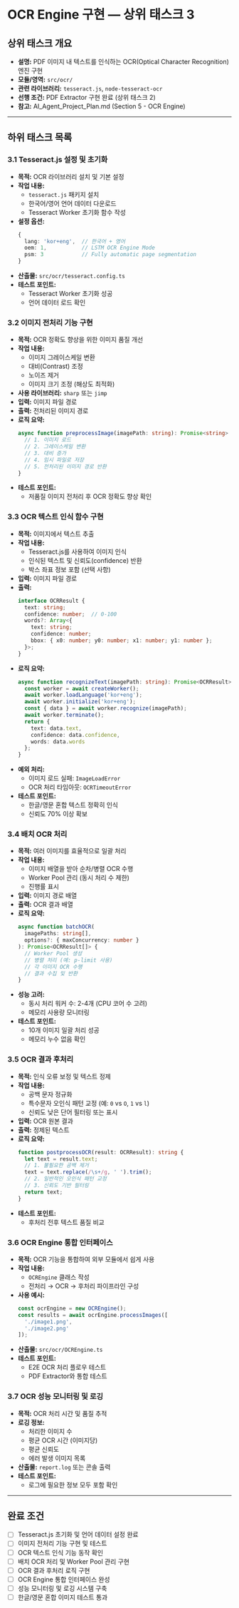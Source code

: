 # OCR Engine 구현 — 상위 태스크 3

## 상위 태스크 개요
- **설명:** PDF 이미지 내 텍스트를 인식하는 OCR(Optical Character Recognition) 엔진 구현
- **모듈/영역:** `src/ocr/`
- **관련 라이브러리:** `tesseract.js`, `node-tesseract-ocr`
- **선행 조건:** PDF Extractor 구현 완료 (상위 태스크 2)
- **참고:** AI_Agent_Project_Plan.md (Section 5 - OCR Engine)

---

## 하위 태스크 목록

### 3.1 Tesseract.js 설정 및 초기화
- **목적:** OCR 라이브러리 설치 및 기본 설정
- **작업 내용:**
  - `tesseract.js` 패키지 설치
  - 한국어/영어 언어 데이터 다운로드
  - Tesseract Worker 초기화 함수 작성
- **설정 옵션:**
  ```typescript
  {
    lang: 'kor+eng',  // 한국어 + 영어
    oem: 1,           // LSTM OCR Engine Mode
    psm: 3            // Fully automatic page segmentation
  }
  ```
- **산출물:** `src/ocr/tesseract.config.ts`
- **테스트 포인트:**
  - Tesseract Worker 초기화 성공
  - 언어 데이터 로드 확인

### 3.2 이미지 전처리 기능 구현
- **목적:** OCR 정확도 향상을 위한 이미지 품질 개선
- **작업 내용:**
  - 이미지 그레이스케일 변환
  - 대비(Contrast) 조정
  - 노이즈 제거
  - 이미지 크기 조정 (해상도 최적화)
- **사용 라이브러리:** `sharp` 또는 `jimp`
- **입력:** 이미지 파일 경로
- **출력:** 전처리된 이미지 경로
- **로직 요약:**
  ```typescript
  async function preprocessImage(imagePath: string): Promise<string> {
    // 1. 이미지 로드
    // 2. 그레이스케일 변환
    // 3. 대비 증가
    // 4. 임시 파일로 저장
    // 5. 전처리된 이미지 경로 반환
  }
  ```
- **테스트 포인트:**
  - 저품질 이미지 전처리 후 OCR 정확도 향상 확인

### 3.3 OCR 텍스트 인식 함수 구현
- **목적:** 이미지에서 텍스트 추출
- **작업 내용:**
  - Tesseract.js를 사용하여 이미지 인식
  - 인식된 텍스트 및 신뢰도(confidence) 반환
  - 박스 좌표 정보 포함 (선택 사항)
- **입력:** 이미지 파일 경로
- **출력:**
  ```typescript
  interface OCRResult {
    text: string;
    confidence: number;  // 0-100
    words?: Array<{
      text: string;
      confidence: number;
      bbox: { x0: number; y0: number; x1: number; y1: number };
    }>;
  }
  ```
- **로직 요약:**
  ```typescript
  async function recognizeText(imagePath: string): Promise<OCRResult> {
    const worker = await createWorker();
    await worker.loadLanguage('kor+eng');
    await worker.initialize('kor+eng');
    const { data } = await worker.recognize(imagePath);
    await worker.terminate();
    return {
      text: data.text,
      confidence: data.confidence,
      words: data.words
    };
  }
  ```
- **예외 처리:**
  - 이미지 로드 실패: `ImageLoadError`
  - OCR 처리 타임아웃: `OCRTimeoutError`
- **테스트 포인트:**
  - 한글/영문 혼합 텍스트 정확히 인식
  - 신뢰도 70% 이상 확보

### 3.4 배치 OCR 처리
- **목적:** 여러 이미지를 효율적으로 일괄 처리
- **작업 내용:**
  - 이미지 배열을 받아 순차/병렬 OCR 수행
  - Worker Pool 관리 (동시 처리 수 제한)
  - 진행률 표시
- **입력:** 이미지 경로 배열
- **출력:** OCR 결과 배열
- **로직 요약:**
  ```typescript
  async function batchOCR(
    imagePaths: string[],
    options?: { maxConcurrency: number }
  ): Promise<OCRResult[]> {
    // Worker Pool 생성
    // 병렬 처리 (예: p-limit 사용)
    // 각 이미지 OCR 수행
    // 결과 수집 및 반환
  }
  ```
- **성능 고려:**
  - 동시 처리 워커 수: 2-4개 (CPU 코어 수 고려)
  - 메모리 사용량 모니터링
- **테스트 포인트:**
  - 10개 이미지 일괄 처리 성공
  - 메모리 누수 없음 확인

### 3.5 OCR 결과 후처리
- **목적:** 인식 오류 보정 및 텍스트 정제
- **작업 내용:**
  - 공백 문자 정규화
  - 특수문자 오인식 패턴 교정 (예: `0` vs `O`, `1` vs `l`)
  - 신뢰도 낮은 단어 필터링 또는 표시
- **입력:** OCR 원본 결과
- **출력:** 정제된 텍스트
- **로직 요약:**
  ```typescript
  function postprocessOCR(result: OCRResult): string {
    let text = result.text;
    // 1. 불필요한 공백 제거
    text = text.replace(/\s+/g, ' ').trim();
    // 2. 일반적인 오인식 패턴 교정
    // 3. 신뢰도 기반 필터링
    return text;
  }
  ```
- **테스트 포인트:**
  - 후처리 전후 텍스트 품질 비교

### 3.6 OCR Engine 통합 인터페이스
- **목적:** OCR 기능을 통합하여 외부 모듈에서 쉽게 사용
- **작업 내용:**
  - `OCREngine` 클래스 작성
  - 전처리 → OCR → 후처리 파이프라인 구성
- **사용 예시:**
  ```typescript
  const ocrEngine = new OCREngine();
  const results = await ocrEngine.processImages([
    './image1.png',
    './image2.png'
  ]);
  ```
- **산출물:** `src/ocr/OCREngine.ts`
- **테스트 포인트:**
  - E2E OCR 처리 플로우 테스트
  - PDF Extractor와 통합 테스트

### 3.7 OCR 성능 모니터링 및 로깅
- **목적:** OCR 처리 시간 및 품질 추적
- **로깅 정보:**
  - 처리한 이미지 수
  - 평균 OCR 시간 (이미지당)
  - 평균 신뢰도
  - 에러 발생 이미지 목록
- **산출물:** `report.log` 또는 콘솔 출력
- **테스트 포인트:**
  - 로그에 필요한 정보 모두 포함 확인

---

## 완료 조건
- [ ] Tesseract.js 초기화 및 언어 데이터 설정 완료
- [ ] 이미지 전처리 기능 구현 및 테스트
- [ ] OCR 텍스트 인식 기능 동작 확인
- [ ] 배치 OCR 처리 및 Worker Pool 관리 구현
- [ ] OCR 결과 후처리 로직 구현
- [ ] OCR Engine 통합 인터페이스 완성
- [ ] 성능 모니터링 및 로깅 시스템 구축
- [ ] 한글/영문 혼합 이미지 테스트 통과
